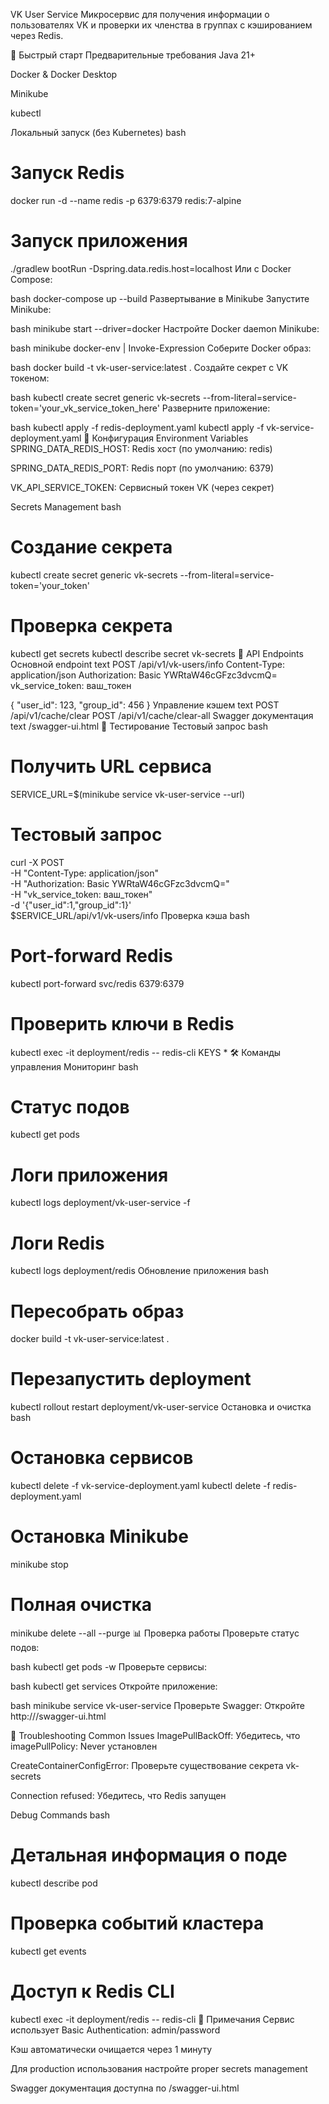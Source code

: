 VK User Service
Микросервис для получения информации о пользователях VK и проверки их членства в группах с кэшированием через Redis.

🚀 Быстрый старт
Предварительные требования
Java 21+

Docker & Docker Desktop

Minikube

kubectl

Локальный запуск (без Kubernetes)
bash
# Запуск Redis
docker run -d --name redis -p 6379:6379 redis:7-alpine

# Запуск приложения
./gradlew bootRun -Dspring.data.redis.host=localhost
Или с Docker Compose:

bash
docker-compose up --build
Развертывание в Minikube
Запустите Minikube:

bash
minikube start --driver=docker
Настройте Docker daemon Minikube:

bash
minikube docker-env | Invoke-Expression
Соберите Docker образ:

bash
docker build -t vk-user-service:latest .
Создайте секрет с VK токеном:

bash
kubectl create secret generic vk-secrets --from-literal=service-token='your_vk_service_token_here'
Разверните приложение:

bash
kubectl apply -f redis-deployment.yaml
kubectl apply -f vk-service-deployment.yaml
🔧 Конфигурация
Environment Variables
SPRING_DATA_REDIS_HOST: Redis хост (по умолчанию: redis)

SPRING_DATA_REDIS_PORT: Redis порт (по умолчанию: 6379)

VK_API_SERVICE_TOKEN: Сервисный токен VK (через секрет)

Secrets Management
bash
# Создание секрета
kubectl create secret generic vk-secrets --from-literal=service-token='your_token'

# Проверка секрета
kubectl get secrets
kubectl describe secret vk-secrets
📡 API Endpoints
Основной endpoint
text
POST /api/v1/vk-users/info
Content-Type: application/json
Authorization: Basic YWRtaW46cGFzc3dvcmQ=
vk_service_token: ваш_токен

{
  "user_id": 123,
  "group_id": 456
}
Управление кэшем
text
POST /api/v1/cache/clear
POST /api/v1/cache/clear-all
Swagger документация
text
/swagger-ui.html
🧪 Тестирование
Тестовый запрос
bash
# Получить URL сервиса
SERVICE_URL=$(minikube service vk-user-service --url)

# Тестовый запрос
curl -X POST \
  -H "Content-Type: application/json" \
  -H "Authorization: Basic YWRtaW46cGFzc3dvcmQ=" \
  -H "vk_service_token: ваш_токен" \
  -d '{"user_id":1,"group_id":1}' \
  $SERVICE_URL/api/v1/vk-users/info
Проверка кэша
bash
# Port-forward Redis
kubectl port-forward svc/redis 6379:6379

# Проверить ключи в Redis
kubectl exec -it deployment/redis -- redis-cli KEYS *
🛠️ Команды управления
Мониторинг
bash
# Статус подов
kubectl get pods

# Логи приложения
kubectl logs deployment/vk-user-service -f

# Логи Redis
kubectl logs deployment/redis
Обновление приложения
bash
# Пересобрать образ
docker build -t vk-user-service:latest .

# Перезапустить deployment
kubectl rollout restart deployment/vk-user-service
Остановка и очистка
bash
# Остановка сервисов
kubectl delete -f vk-service-deployment.yaml
kubectl delete -f redis-deployment.yaml

# Остановка Minikube
minikube stop

# Полная очистка
minikube delete --all --purge
📊 Проверка работы
Проверьте статус подов:

bash
kubectl get pods -w
Проверьте сервисы:

bash
kubectl get services
Откройте приложение:

bash
minikube service vk-user-service
Проверьте Swagger:
Откройте http://<minikube-ip>/swagger-ui.html

🐛 Troubleshooting
Common Issues
ImagePullBackOff: Убедитесь, что imagePullPolicy: Never установлен

CreateContainerConfigError: Проверьте существование секрета vk-secrets

Connection refused: Убедитесь, что Redis запущен

Debug Commands
bash
# Детальная информация о поде
kubectl describe pod <pod-name>

# Проверка событий кластера
kubectl get events

# Доступ к Redis CLI
kubectl exec -it deployment/redis -- redis-cli
📝 Примечания
Сервис использует Basic Authentication: admin/password

Кэш автоматически очищается через 1 минуту

Для production использования настройте proper secrets management

Swagger документация доступна по /swagger-ui.html
